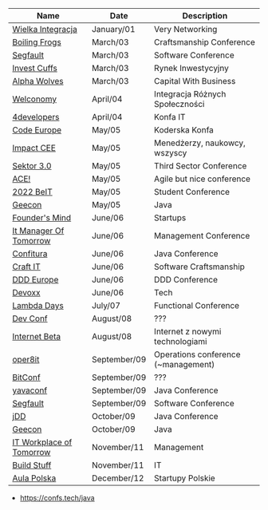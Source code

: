 | Name                                                             | Date         | Description                         |
|------------------------------------------------------------------|--------------|-------------------------------------|
| [Wielka Integracja](https://wielkaintegracja.pl/)                | January/01   | Very Networking                     |
| [Boiling Frogs](https://2023.boilingfrogs.pl/)                   | March/03     | Craftsmanship Conference            |
| [Segfault](https://segfault.events/unconference2023wiosna/)      | March/03     | Software Conference                 |
| [Invest Cuffs](https://investcuffs.pl/)                          | March/03     | Rynek Inwestycyjny                  |
| [Alpha Wolves](https://alpha.wolvessummit.com/)                  | March/03     | Capital With Business               |
| [Welconomy](https://welconomy.pl/)                               | April/04     | Integracja Różnych Społeczności     |
| [4developers](https://4developers.org.pl/)                       | April/04     | Konfa IT                            |
| [Code Europe](codeeurope.pl)                                     | May/05       | Koderska Konfa                      |
| [Impact CEE](https://impactcee.com/)                             | May/05       | Menedżerzy, naukowcy, wszyscy       |
| [Sektor 3.0](https://sektor3-0.pl/en/)                           | May/05       | Third Sector Conference             |
| [ACE!](https://aceconf.com/home)                                 | May/05       | Agile but nice conference           |
| [2022 BeIT](https://www.facebook.com/events/341917417759919)     | May/05       | Student Conference                  |
| [Geecon](http://www.geecon.org/)                                 | May/05       | Java                                |
| [Founder's Mind](foundersmind.pl)                                | June/06      | Startups                            |
| [It Manager Of Tomorrow](https://www.itmtconf.com/)              | June/06      | Management Conference               |
| [Confitura](https://2022.confitura.pl/)                          | June/06      | Java Conference                     |
| [Craft IT](https://craft-it.pl/)                          | June/06      | Software Craftsmanship                     |
| [DDD Europe](https://2022.dddeurope.com/)                        | June/06      | DDD Conference                      |
| [Devoxx](https://devoxx.pl/)                                     | June/06      | Tech                                |
| [Lambda Days](https://www.lambdadays.org/)                       | July/07      | Functional Conference               |
| [Dev Conf](https://devconf.pl/)                                  | August/08    | ???                                 |
| [Internet Beta](https://www.internetbeta.pl/)                    | August/08    | Internet z nowymi technologiami     |
| [oper8it](https://oper8it.letsmanageit.pl/)                      | September/09 | Operations conference (~management) |
| [BitConf](https://bitconf.pl/)                                   | September/09 | ???                                 |
| [yavaconf](https://yavaconf.com/)                                | September/09 | Java Conference                     |
| [Segfault](https://segfault.events/unconference2022/)            | September/09 | Software Conference                 |
| [jDD](https://jdd.org.pl/)                                       | October/09   | Java Conference                     |
| [Geecon](http://www.geecon.org/)                                 | October/09   | Java                                |
| [IT Workplace of Tomorrow](https://itworkplace.letsmanageit.pl/) | November/11  | Management                          |
| [Build Stuff](https://www.buildstuff.events/)                    | November/11  | IT                                  |
| [Aula Polska](https://aulapolska.pl/)                            | December/12  | Startupy Polskie                    |

- https://confs.tech/java
